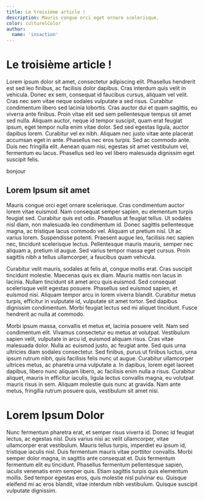 ```yaml
---
title: Le troisième article !
description: Mauris congue orci eget ornare scelerisque.
color: culturelColor
author:
  name: 'insaction'
---
```


# Le troisième article !

Lorem ipsum dolor sit amet, consectetur adipiscing elit. Phasellus hendrerit est sed leo finibus, ac facilisis dolor dapibus. Cras interdum quis velit in vehicula. Donec ex sem, consequat id faucibus cursus, aliquam vel velit. Cras nec sem vitae neque sodales vulputate a sed risus. Curabitur condimentum libero sed lacinia lobortis. Cras auctor dui et quam sagittis, eu viverra ante finibus. Proin vitae elit sed sem pellentesque tempus sit amet sed nulla. Aliquam auctor, neque id tempor suscipit, quam erat feugiat ipsum, eget tempor nulla enim vitae dolor. Sed sed egestas ligula, auctor dapibus lorem. Curabitur vel ex nibh. Aliquam nec justo vitae ante placerat accumsan eget in ante. Phasellus nec eros turpis. Sed ac commodo ante. Duis nec fringilla elit. Aenean quam nisi, egestas sit amet vestibulum vel, fermentum eu lacus. Phasellus sed leo vel libero malesuada dignissim eget suscipit felis.

bonjour

## Lorem Ipsum sit amet

Mauris congue orci eget ornare scelerisque. Cras condimentum auctor lorem vitae euismod. Nam consequat semper sapien, eu elementum turpis feugiat sed. Curabitur quis est odio. Phasellus at feugiat tellus. Ut sodales nisl diam, non malesuada leo condimentum id. Donec sagittis pellentesque magna, ac tristique lacus commodo vel. Aliquam ut pretium nisl. Ut ac varius lorem. Suspendisse potenti. Praesent augue leo, facilisis nec sapien nec, tincidunt scelerisque lectus. Pellentesque mauris mauris, semper nec aliquam a, pretium id augue. Sed varius tempor massa eget cursus. Proin sagittis nibh a tellus ullamcorper, a faucibus quam vehicula.

Curabitur velit mauris, sodales at felis at, congue mollis erat. Cras suscipit tincidunt molestie. Maecenas quis ex diam. Mauris mattis non lacus in lacinia. Nullam tincidunt sit amet arcu quis euismod. Sed consequat scelerisque velit egestas posuere. Phasellus sed euismod sapien, et euismod nisi. Aliquam tempor arcu in lorem viverra blandit. Curabitur metus turpis, efficitur in vulputate id, vulputate sit amet tortor. Sed dapibus dignissim condimentum. Morbi feugiat lectus sed mi aliquet tincidunt. Fusce hendrerit ac nulla at commodo.

Morbi ipsum massa, convallis et metus et, lacinia posuere velit. Nam sed condimentum elit. Vivamus consectetur eu metus at volutpat. Vestibulum sapien velit, vulputate in arcu id, euismod aliquam risus. Cras vitae malesuada dolor. Nulla ac euismod justo, ac feugiat ante. Sed quis urna ultricies diam sodales consectetur. Sed finibus, purus ut finibus luctus, urna ipsum rutrum nibh, quis facilisis felis nunc ut augue. Curabitur ullamcorper ultrices metus, ac pharetra urna vulputate a. In dapibus, lorem eget laoreet dapibus, libero nunc aliquam libero, ac facilisis enim nulla a risus. Curabitur aliquet, mauris in efficitur iaculis, ligula lectus convallis magna, eu volutpat mauris risus in sem. Aliquam molestie quis nunc at gravida. Nam ante metus, fringilla rutrum posuere quis, vestibulum sit amet nisi.

# Lorem Ipsum Dolor

Nunc fermentum pharetra erat, et semper risus viverra id. Donec id feugiat lectus, ac egestas nisl. Duis varius nisi ac velit ullamcorper, vitae ullamcorper erat vestibulum. Mauris tellus turpis, imperdiet eu ipsum id, tristique iaculis nisl. Duis fermentum mauris vitae porttitor convallis. Morbi semper dolor magna, in sagittis ante consequat et. Duis fermentum fermentum elit eu tincidunt. Phasellus fermentum pellentesque sapien, iaculis venenatis enim semper quis. Etiam sagittis turpis quis elementum mollis. Sed tempor egestas eros, quis molestie nisl pulvinar eu. Quisque eleifend mi ac eros blandit, vitae interdum nibh vestibulum. Quisque suscipit vulputate dignissim.
